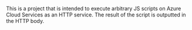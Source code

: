 This is a project that is intended to execute arbitrary JS scripts on Azure Cloud Services as an HTTP service. The result of the script is outputted in the HTTP body.
